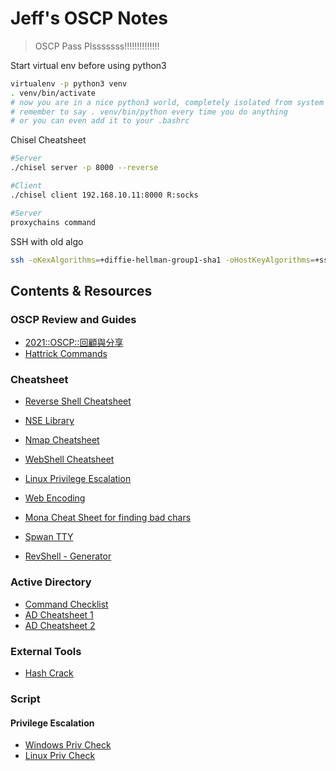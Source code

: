 # Jeff's OSCP Notes
> OSCP Pass Plsssssss!!!!!!!!!!!!!!

Start virtual env before using python3
```bash
virtualenv -p python3 venv
. venv/bin/activate
# now you are in a nice python3 world, completely isolated from system python
# remember to say . venv/bin/python every time you do anything
# or you can even add it to your .bashrc
```

Chisel Cheatsheet
```bash
#Server
./chisel server -p 8000 --reverse

#Client
./chisel client 192.168.10.11:8000 R:socks

#Server
proxychains command
```

SSH with old algo
```bash
ssh -oKexAlgorithms=+diffie-hellman-group1-sha1 -oHostKeyAlgorithms=+ssh-dss,ssh-rsa <Username>@<IP>
```

## Contents & Resources

### OSCP Review and Guides
- [2021::OSCP::回顧與分享](http://blog.terrynini.tw/tw/2021-OSCP-%E5%9B%9E%E9%A1%A7%E8%88%87%E5%88%86%E4%BA%AB/#Lab-%E7%9A%84%E5%BE%A1%E4%B8%89%E5%AE%B6)
- [Hattrick Commands](https://book.hacktricks.xyz/windows-hardening/windows-local-privilege-escalation/juicypotato)

### Cheatsheet
- [Reverse Shell Cheatsheet](https://github.com/swisskyrepo/PayloadsAllTheThings/blob/master/Methodology%20and%20Resources/Reverse%20Shell%20Cheatsheet.md#bash-tcp)
- [NSE Library](https://nmap.org/nsedoc/lib/)
- [Nmap Cheatsheet](https://www.stationx.net/nmap-cheat-sheet/)
- [WebShell Cheatsheet](https://github.com/danielmiessler/SecLists/tree/master/Web-Shells/FuzzDB)
- [Linux Privilege Escalation](https://gtfobins.github.io/gtfobins/chown/)
- [Web Encoding](https://www.w3schools.com/tags/ref_urlencode.asp)

- [Mona Cheat Sheet for finding bad chars](https://x3tb3t.github.io/2018/03/29/mona/#useful-mona-commands)
- [Spwan TTY](https://sushant747.gitbooks.io/total-oscp-guide/content/spawning_shells.html)
- [RevShell - Generator](https://www.revshells.com/) 

### Active Directory
- [Command Checklist](https://wadcoms.github.io/)
- [AD Cheatsheet 1](https://gist.github.com/ssstonebraker/a1964b2f20acc8edb239409b6c4906ce)
- [AD Cheatsheet 2](https://github.com/brianlam38/OSCP-2022/blob/main/cheatsheet-active-directory.md)

### External Tools
- [Hash Crack](https://crackstation.net/)

### Script

#### Privilege Escalation
- [Windows Priv Check](https://github.com/pentestmonkey/windows-privesc-check)
- [Linux Priv Check](https://github.com/HappyTreeFriend/linux-exploit-suggester)

